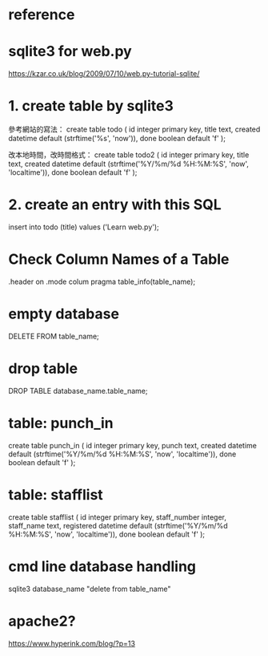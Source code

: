 # reference

# sqlite3 for web.py
https://kzar.co.uk/blog/2009/07/10/web.py-tutorial-sqlite/

# 1. create table by sqlite3

參考網站的寫法：
create table todo (
    id integer primary key,
    title text,
    created datetime default (strftime('%s', 'now')),
    done boolean default 'f'
);


改本地時間，改時間格式：
create table todo2 (
    id integer primary key,
    title text,
    created datetime default (strftime('%Y/%m/%d %H:%M:%S', 'now', 'localtime')),
    done boolean default 'f'
);


# 2. create an entry with this SQL

insert into todo (title) values ('Learn web.py');


# Check Column Names of a Table

.header on
.mode colum
pragma table_info(table_name);


# empty database

DELETE FROM table_name;


# drop table

DROP TABLE database_name.table_name;


# table: punch_in

create table punch_in (
    id integer primary key,
    punch text,
    created datetime default (strftime('%Y/%m/%d %H:%M:%S', 'now', 'localtime')),
    done boolean default 'f'
);


# table: stafflist

create table stafflist (
    id integer primary key,
    staff_number integer,
    staff_name text,
    registered datetime default (strftime('%Y/%m/%d %H:%M:%S', 'now', 'localtime')),
    done boolean default 'f'
);


# cmd line database handling

sqlite3 database_name "delete from table_name"


# apache2?

https://www.hyperink.com/blog/?p=13

